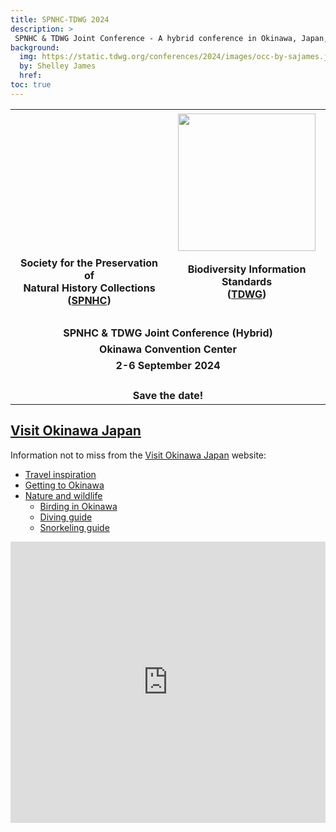 ```yaml
---
title: SPNHC-TDWG 2024
description: >
 SPNHC & TDWG Joint Conference - A hybrid conference in Okinawa, Japan, 2-6 September 2024
background:
  img: https://static.tdwg.org/conferences/2024/images/occ-by-sajames.jpg
  by: Shelley James
  href: 
toc: true
---
```


<table style="width: 100%; border-collapse: collapse;" border="0">
<tbody>
<tr style="height: 234px;">
<td style="width: 50%; text-align: center; height: 234px;"><a href="https://www.spnhc.org"><img src="https://i0.wp.com/spnhc.org/wp-content/uploads/2022/10/SPNHC_LOGO_squareMed.jpg?w=216&amp;ssl=1" alt="" /></a></td>
<td style="width: 50%; text-align: center; height: 234px;"><a href="https://www.tdwg.org/"><img src="https://static.tdwg.org/logo/Colour/PNG/tdwg-logo-hex-sticker-noframe-w220.png" alt="" width="220" /></a></td>
</tr>
<tr>
<td style="text-align: center; width: 50%;"><strong>Society for the Preservation of</strong><br /><strong>Natural History Collections<br />(<a href="https://www.spnhc.org">SPNHC</a>)</strong></td>
<td style="text-align: center; width: 50%;"><strong>Biodiversity Information Standards</strong><br /><strong>(<a href="https://www.tdwg.org/">TDWG</a>)</strong></td>
</tr>
<tr>
<td style="text-align: center; width: 100%;" colspan="2">&nbsp;</td>
</tr>
<tr style="height: 18px;">
<td style="text-align: center; height: 18px; width: 100%;" colspan="2"><strong>SPNHC &amp; TDWG Joint Conference (Hybrid)</strong></td>
</tr>
<tr style="height: 18px;">
<td style="width: 100%; text-align: center; height: 18px;" colspan="2"><strong>Okinawa Convention Center</strong></td>
</tr>
<tr style="height: 18px;">
<td style="text-align: center; height: 18px; width: 100%;" colspan="2"><strong>2-6 September 2024</strong></td>
</tr>
<tr>
<td style="width: 100%; text-align: center; height: 3em; vertical-align: bottom;" colspan="2"><strong>Save the date!</strong></td>
</tr>
</tbody>
</table>


## [Visit Okinawa Japan](https://visitokinawajapan.com/) 

Information not to miss from the [Visit Okinawa Japan](https://visitokinawajapan.com/) website:
  - [Travel inspiration](https://visitokinawajapan.com/travel-inspiration/#con-02)
  - [Getting to Okinawa](https://visitokinawajapan.com/plan-your-trip/getting-to-okinawa/)
  - [Nature and wildlife](https://visitokinawajapan.com/discover/wonderful-nature-okinawa/)
    - [Birding in Okinawa](https://visitokinawajapan.com/travel-inspiration/okinawa-birdwatching-paradise/)
    - [Diving guide](https://visitokinawajapan.com/travel-inspiration/okinawa-diving-guide/)
    - [Snorkeling guide](https://visitokinawajapan.com/travel-inspiration/okinawa-snorkeling-guide/)


<iframe src="https://www.google.com/maps/embed?pb=!1m18!1m12!1m3!1d15961271.026159793!2d127.5096399435818!3d30.779717013870645!2m3!1f0!2f0!3f0!3m2!1i1024!2i768!4f13.1!3m3!1m2!1s0x34e56ca503aaaaab%3A0xeb769b84d6de2088!2sOkinawa%20Convention%20Centre!5e0!3m2!1sen!2sus!4v1698478006062!5m2!1sen!2sus" width="100%" height="450" style="border:0;" allowfullscreen="" loading="lazy" referrerpolicy="no-referrer-when-downgrade"></iframe>
